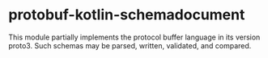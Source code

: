# protobuf-kotlin-schemadocument

This module partially implements the protocol buffer language in its version proto3. Such schemas may be parsed,
written, validated, and compared.
